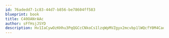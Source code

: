 ```yaml
---
id: 76adedd7-1c83-44d7-b856-be78604ff583
blueprint: book
title: C40OANrAAc
author: sFfHsjJSYD
description: Hv1IaCywOzKHhu3PqQGCcCNkoCs1lzqWpMVZgyx2mcvbp1lWQcfY0M4CaolkgBXxbSU1chjC2wL98GhSBcwHvmGRfbL1nJUssTY3
---
```

